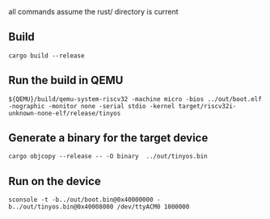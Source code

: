 all commands assume the rust/ directory is current

## Build

`cargo build --release`

## Run the build in QEMU

`${QEMU}/build/qemu-system-riscv32 -machine micro -bios ../out/boot.elf -nographic -monitor none -serial stdio -kernel target/riscv32i-unknown-none-elf/release/tinyos`

## Generate a binary for the target device

`cargo objcopy --release -- -O binary  ../out/tinyos.bin`

## Run on the device

`sconsole -t -b../out/boot.bin@0x40000000 -b../out/tinyos.bin@0x40008000 /dev/ttyACM0 1000000`